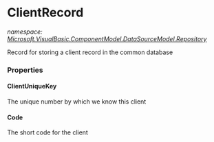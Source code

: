 ﻿
# ClientRecord
_namespace: [Microsoft.VisualBasic.ComponentModel.DataSourceModel.Repository](N-Microsoft.VisualBasic.ComponentModel.DataSourceModel.Repository.md)_

Record for storing a client record in the common database



### Properties

#### ClientUniqueKey
The unique number by which we know this client
#### Code
The short code for the client

